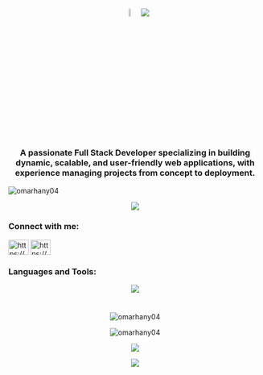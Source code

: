<h1 align="center">
  <img src = "https://i.pinimg.com/originals/3f/7e/4e/3f7e4eff7c96e9fe4b8b4b1ff3f7bdb5.gif" width = 6.5%>
  <img src="https://readme-typing-svg.herokuapp.com/?font=Righteous&size=35&color=1ACBC3&center=true&vCenter=true&width=500&height=70&duration=4000&lines=Welcome!👋;I'm+Omar+Hany!;Software+Engineer!;" />
</h1>
<h3 align="center"> 
A passionate Full Stack Developer specializing in building dynamic, scalable, and user-friendly web applications, with experience managing projects from concept to deployment.
</h3>

<p align="left"> <img src="https://komarev.com/ghpvc/?username=omarhany04&label=Profile%20views&color=0e75b6&style=flat" alt="omarhany04" /> </p>

<p align="center">
<picture>
<source
  srcset="https://github-profile-trophy-alpha.vercel.app/?username=omarhany04&theme=radical&no-frame=true&no-bg=true&column=-1"
  media="(prefers-color-scheme: dark)"
/>
<img
  src="https://github-profile-trophy-alpha.vercel.app/?username=omarhany04&no-frame=true&column=-1"
  media="(prefers-color-scheme: light), (prefers-color-scheme: no-preference)"
/>
</picture>
</p>

<h3 align="left">Connect with me:</h3>
<p align="left">
<a href="https://www.linkedin.com/in/omarhany04/" target="blank"><img align="center" src="https://raw.githubusercontent.com/rahuldkjain/github-profile-readme-generator/master/src/images/icons/Social/linked-in-alt.svg" alt="https://www.linkedin.com/in/omarhany04/" height="30" width="40" /></a>
<a href="mailto:omarhanyy24@gmail.com" target="blank"><img align="center" src="https://cdn.iconscout.com/icon/free/png-512/free-gmail-logo-icon-download-in-svg-png-gif-file-formats--mail-email-logos-icons-2416660.png?f=webp&w=512" alt="https://www.gmail.com/" height="30" width="40" /></a>
</p>

<h3 align="left">Languages and Tools:</h3>
<div align="center">
  <img src="https://skillicons.dev/icons?i=react,c,cs,java,python,js,cpp,python,docker,aws,tailwind,bootstrap,figma,matlab,express,arduino,materialui,postgres,mongodb,mysql,nodejs,postman,processing,redux,vercel,wordpress,html,css,vscode,git" />
</div>

<h1></h1>

<p align="center">
<img src="https://github-readme-stats.vercel.app/api/top-langs?username=omarhany04&show_icons=true&locale=en&theme=radical&layout=compact" alt="omarhany04" />
</p>

<p align="center">
<img src="https://github-readme-stats.vercel.app/api?username=omarhany04&show_icons=true&theme=radical&locale=en" alt="omarhany04" />
</p>

<p align="center">
<a href="https://git.io/streak-stats">
  <img src="https://streak-stats.demolab.com?user=omarhany04&count_private=true&theme=radical&title_color=00b3ff"/>
</a>
</p>

<p align="center">
   <img src="https://capsule-render.vercel.app/api?type=waving&color=0:C04848,50:061161,75:480048,100:C0C0C0&height=120&section=footer"/>
</p>

